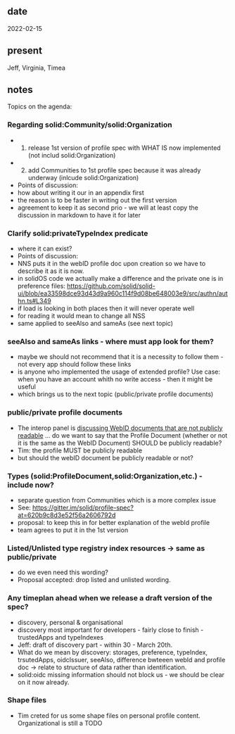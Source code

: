## date

  2022-02-15

## present

  Jeff, Virginia, Timea

## notes

Topics on the agenda:
### Regarding solid:Community/solid:Organization
* 1) release 1st version of profile spec with WHAT IS now implemented (not includ solid:Organization)
* 2) add Communities to 1st profile spec because it was already underway (inlcude solid:Organization)
* Points of discussion:
* how about writing it our in an appendix first
* the reason is to be faster in writing out the first version
* agreement to keep it as second prio - we will at least copy the discussion in markdown to have it for later

### Clarify solid:privateTypeIndex predicate
* where it can exist?
* Points of discussion:
* NNS puts it in the webID profile doc upon creation so we have to describe it as it is now.
* in solidOS code we actually make a difference and the private one is in preference files: <https://github.com/solid/solid-ui/blob/ea33598dce93d43d9a960c114f9d08be648003e9/src/authn/authn.ts#L349>
* if load is looking in both places then it will never operate well
* for reading it would mean to change all NSS
* same applied to seeAlso and sameAs (see next topic)
### seeAlso and sameAs links - where must app look for them?
* maybe we should not recommend that it is a necessity to follow them - not every app should follow these links
* is anyone who implemented the usage of extended profile? Use case: when you have an account whith no write access - then it might be useful
* which brings us to the next topic (public/private profile documents)

### public/private profile documents
* The interop panel is [discussing WebID documents that are not publicly readable](https://github.com/solid/solid-oidc/issues/80) ... do we want to say that the Profile Document (whether or not it is the same as the WebID Document) SHOULD be publicly readable?
* Tim: the profile MUST be publicly readable
* but should the webID document be publicly readable or not?

### Types (solid:ProfileDocument,solid:Organization,etc.) - include now?
* separate question from Communities which is a more complex issue
* See: https://gitter.im/solid/profile-spec?at=620b9c8d3e52f56a2606792d
* proposal: to keep this in for better explanation of the webId profile
* team agrees to put it in the 1st version

### Listed/Unlisted type registry index resources -> same as public/private
* do we even need this wording?
* Proposal accepted: drop listed and unlisted wording.

### Any timeplan ahead when we release a draft version of the spec?
* discovery, personal & organisational
* discovery most important for developers - fairly close to finish - trustedApps and typeIndexes
* Jeff: draft of discovery part - within 30 - March 20th.
* What do we mean by discovery: storages, preference, typeIndex, trsutedApps, oidcIssuer, seeAlso, difference bwteeen webId and profile doc -> relate to structure of data rather than identification.
* solid:oidc missing information should not block us - we should be clear on it now already.

### Shape files
* Tim creted for us some shape files  on personal profile content. Organizational is still a TODO
